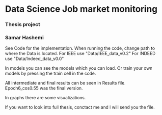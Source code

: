 # Data Science Job market monitoring
### Thesis project
### Samar Hashemi

See Code for the implementation.
When running the code, change path to where the Data is located.
For IEEE use "Data/IEEE_data_v0.2"
For INDEED use "Data/Indeed_data_v0.0"

In models you can see the models which you can load.
Or train your own models by pressing the train cell in the code.

All intermediate and final results can be seen in Results file.
Epoch6_cos0.55 was the final version.

In graphs there are some visualizations.


If you want to look into full thesis, conctact me and I will send you the file.


